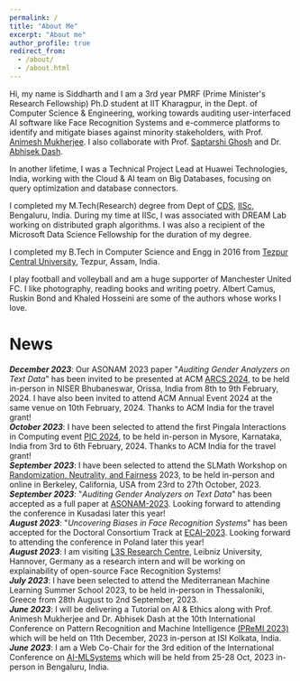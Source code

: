 ```yaml
---
permalink: /
title: "About Me"
excerpt: "About me"
author_profile: true
redirect_from: 
  - /about/
  - /about.html
---
```


Hi, my name is Siddharth and I am a 3rd year PMRF (Prime Minister's Research Fellowship) Ph.D student at IIT Kharagpur, in the Dept. of Computer Science & Engineering, working towards auditing user-interfaced AI software like Face Recognition Systems and e-commerce platforms to identify and mitigate biases against minority stakeholders, with Prof. [Animesh Mukherjee](https://cse.iitkgp.ac.in/~animeshm/). I also  collaborate with Prof. [Saptarshi Ghosh](https://sites.google.com/site/saptarshighosh/) and Dr. [Abhisek Dash](https://sites.google.com/site/abhisek0193/).

In another lifetime, I was a Technical Project Lead at Huawei Technologies, India, working with the Cloud & AI team on Big Databases, focusing on query optimization and database connectors.

I completed my M.Tech(Research) degree from Dept of [CDS](https://cds.iisc.ac.in/), [IISc](https://iisc.ac.in/), Bengaluru, India. During my time at IISc, I was associated with DREAM Lab working on distributed graph algorithms. I was also a recipient of the Microsoft Data Science Fellowship for the duration of my degree. 

I completed my B.Tech in Computer Science and Engg in 2016 from [Tezpur Central University](http://www.tezu.ernet.in/), Tezpur, Assam, India. 

I play football and volleyball and am a huge supporter of Manchester United FC. I like photography, reading books and writing poetry. Albert Camus, Ruskin Bond and Khaled Hosseini are some of the authors whose works I love. 


News
======
***December 2023***: Our ASONAM 2023 paper "_Auditing Gender Analyzers on Text Data_" has been invited to be presented at ACM [ARCS 2024](https://event.india.acm.org/arcs/home/), to be held in-person in NISER Bhubaneswar, Orissa, India from 8th to 9th February, 2024. I have also been invited to attend ACM Annual Event 2024 at the same venue on 10th February, 2024. Thanks to ACM India for the travel grant!      
***October 2023***: I have been selected to attend the first Pingala Interactions in Computing event [PIC 2024](https://event.india.acm.org/pic/#about), to be held in-person in Mysore, Karnataka, India from 3rd to 6th February, 2024. Thanks to ACM India for the travel grant!      
***September 2023***: I have been selected to attend the SLMath Workshop on [Randomization, Neutrality, and Fairness](https://www.slmath.org/workshops/1083) 2023, to be held in-person and online in Berkeley, California, USA from 23rd to 27th October, 2023.      
***September 2023***: "_Auditing Gender Analyzers on Text Data_" has been accepted as a full paper at [ASONAM-2023](https://asonam.cpsc.ucalgary.ca/2023/index.html). Looking forward to attending the conference in Kusadasi later this year!      
***August 2023***: "_Uncovering Biases in Face Recognition Systems_" has been accepted for the Doctoral Consortium Track at [ECAI-2023](https://ecai2023.eu/callsforDC). Looking forward to attending the conference in Poland later this year!      
***August 2023***: I am visiting [L3S Research Centre](https://www.l3s.de/), Leibniz University, Hannover, Germany as a research intern and will be working on explainability of open-source Face Recognition Systems!      
***July 2023***: I have been selected to attend the Mediterranean Machine Learning Summer School 2023, to be held in-person in Thessaloniki, Greece from 28th August to 2nd September, 2023.     
***June 2023***: I will be delivering a Tutorial on AI & Ethics along with Prof. Animesh Mukherjee and Dr. Abhisek Dash at the 10th International Conference on Pattern Recognition and Machine Intelligence [(PReMI 2023)](https://www.isical.ac.in/~premi23/preconference_tutorials.html) which will be held on 11th December, 2023 in-person at ISI Kolkata, India.    
***June 2023***: I am a Web Co-Chair for the 3rd edition of the International Conference on [AI-MLSystems](https://www.aimlsystems.org/2023/organising-committee/) which will be held from 25-28 Oct, 2023 in-person in Bengaluru, India.    
